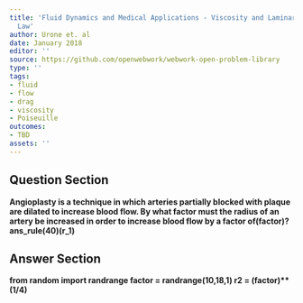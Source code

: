```yaml
---
title: 'Fluid Dynamics and Medical Applications - Viscosity and Laminar Flow: Poiseuilles
  Law'
author: Urone et. al
date: January 2018
editor: ''
source: https://github.com/openwebwork/webwork-open-problem-library
type: ''
tags:
- fluid
- flow
- drag
- viscosity
- Poiseuille
outcomes:
- TBD
assets: ''
---
```


## Question Section 

<b>
Angioplasty is a technique in which arteries partially blocked with plaque are dilated to increase blood flow. By what factor must the radius of an artery be increased in order to increase blood flow by a factor of(factor)?
ans_rule(40)(r_1)



## Answer Section

from random import randrange
factor = randrange(10,18,1)
r2 = (factor)**(1/4)